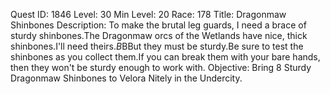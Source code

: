 Quest ID: 1846
Level: 30
Min Level: 20
Race: 178
Title: Dragonmaw Shinbones
Description: To make the brutal leg guards, I need a brace of sturdy shinbones.The Dragonmaw orcs of the Wetlands have nice, thick shinbones.I'll need theirs.$B$BBut they must be sturdy.Be sure to test the shinbones as you collect them.If you can break them with your bare hands, then they won't be sturdy enough to work with.
Objective: Bring 8 Sturdy Dragonmaw Shinbones to Velora Nitely in the Undercity.
